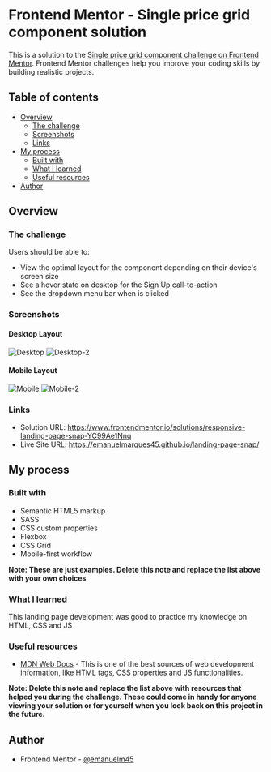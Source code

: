 # Frontend Mentor - Single price grid component solution

This is a solution to the [Single price grid component challenge on Frontend Mentor](https://www.frontendmentor.io/challenges/single-price-grid-component-5ce41129d0ff452fec5abbbc). Frontend Mentor challenges help you improve your coding skills by building realistic projects. 

## Table of contents

- [Overview](#overview)
  - [The challenge](#the-challenge)
  - [Screenshots](#screenshots)
  - [Links](#links)
- [My process](#my-process)
  - [Built with](#built-with)
  - [What I learned](#what-i-learned)
  - [Useful resources](#useful-resources)
- [Author](#author)

## Overview

### The challenge

Users should be able to:

- View the optimal layout for the component depending on their device's screen size
- See a hover state on desktop for the Sign Up call-to-action
- See the dropdown menu bar when is clicked 

### Screenshots

#### Desktop Layout

![Desktop](https://github.com/emanuelmarques45/portfolio-images/blob/main/landing-page-snap/desktop.png)
![Desktop-2](https://github.com/emanuelmarques45/portfolio-images/blob/main/landing-page-snap/desktop2.png)

#### Mobile Layout

![Mobile](https://github.com/emanuelmarques45/portfolio-images/blob/main/landing-page-snap/mobile.png)
![Mobile-2](https://github.com/emanuelmarques45/portfolio-images/blob/main/landing-page-snap/mobile2.png)

### Links

- Solution URL: https://www.frontendmentor.io/solutions/responsive-landing-page-snap-YC99Ae1Nnq
- Live Site URL: https://emanuelmarques45.github.io/landing-page-snap/

## My process

### Built with

- Semantic HTML5 markup
- SASS
- CSS custom properties
- Flexbox
- CSS Grid
- Mobile-first workflow

**Note: These are just examples. Delete this note and replace the list above with your own choices**

### What I learned

This landing page development was good to practice my knowledge on HTML, CSS and JS

### Useful resources

- [MDN Web Docs](https://www.example.com) - This is one of the best sources of web development information, like HTML tags, CSS properties and JS functionalities.

**Note: Delete this note and replace the list above with resources that helped you during the challenge. These could come in handy for anyone viewing your solution or for yourself when you look back on this project in the future.**

## Author

- Frontend Mentor - [@emanuelm45](https://www.frontendmentor.io/profile/emanuelm45)
